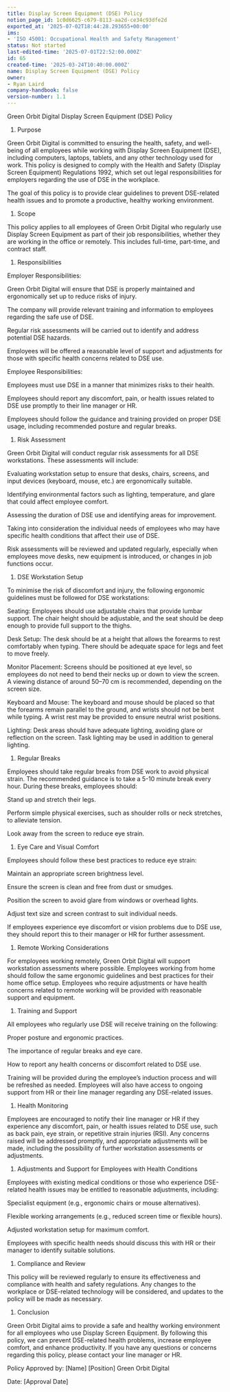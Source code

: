 ```yaml
---
title: Display Screen Equipment (DSE) Policy
notion_page_id: 1c0d6625-c679-8113-aa2d-ce34c93dfe2d
exported_at: '2025-07-02T18:44:28.293655+00:00'
ims:
- 'ISO 45001: Occupational Health and Safety Management'
status: Not started
last-edited-time: '2025-07-01T22:52:00.000Z'
id: 65
created-time: '2025-03-24T10:40:00.000Z'
name: Display Screen Equipment (DSE) Policy
owner:
- Ryan Laird
company-handbook: false
version-number: 1.1
---
```


Green Orbit Digital Display Screen Equipment (DSE) Policy

1. Purpose

Green Orbit Digital is committed to ensuring the health, safety, and well-being of all employees while working with Display Screen Equipment (DSE), including computers, laptops, tablets, and any other technology used for work. This policy is designed to comply with the Health and Safety (Display Screen Equipment) Regulations 1992, which set out legal responsibilities for employers regarding the use of DSE in the workplace.

The goal of this policy is to provide clear guidelines to prevent DSE-related health issues and to promote a productive, healthy working environment.

1. Scope

This policy applies to all employees of Green Orbit Digital who regularly use Display Screen Equipment as part of their job responsibilities, whether they are working in the office or remotely. This includes full-time, part-time, and contract staff.

1. Responsibilities

Employer Responsibilities:

Green Orbit Digital will ensure that DSE is properly maintained and ergonomically set up to reduce risks of injury.

The company will provide relevant training and information to employees regarding the safe use of DSE.

Regular risk assessments will be carried out to identify and address potential DSE hazards.

Employees will be offered a reasonable level of support and adjustments for those with specific health concerns related to DSE use.

Employee Responsibilities:

Employees must use DSE in a manner that minimizes risks to their health.

Employees should report any discomfort, pain, or health issues related to DSE use promptly to their line manager or HR.

Employees should follow the guidance and training provided on proper DSE usage, including recommended posture and regular breaks.

1. Risk Assessment

Green Orbit Digital will conduct regular risk assessments for all DSE workstations. These assessments will include:

Evaluating workstation setup to ensure that desks, chairs, screens, and input devices (keyboard, mouse, etc.) are ergonomically suitable.

Identifying environmental factors such as lighting, temperature, and glare that could affect employee comfort.

Assessing the duration of DSE use and identifying areas for improvement.

Taking into consideration the individual needs of employees who may have specific health conditions that affect their use of DSE.

Risk assessments will be reviewed and updated regularly, especially when employees move desks, new equipment is introduced, or changes in job functions occur.

1. DSE Workstation Setup

To minimise the risk of discomfort and injury, the following ergonomic guidelines must be followed for DSE workstations:

Seating: Employees should use adjustable chairs that provide lumbar support. The chair height should be adjustable, and the seat should be deep enough to provide full support to the thighs.

Desk Setup: The desk should be at a height that allows the forearms to rest comfortably when typing. There should be adequate space for legs and feet to move freely.

Monitor Placement: Screens should be positioned at eye level, so employees do not need to bend their necks up or down to view the screen. A viewing distance of around 50–70 cm is recommended, depending on the screen size.

Keyboard and Mouse: The keyboard and mouse should be placed so that the forearms remain parallel to the ground, and wrists should not be bent while typing. A wrist rest may be provided to ensure neutral wrist positions.

Lighting: Desk areas should have adequate lighting, avoiding glare or reflection on the screen. Task lighting may be used in addition to general lighting.

1. Regular Breaks

Employees should take regular breaks from DSE work to avoid physical strain. The recommended guidance is to take a 5-10 minute break every hour. During these breaks, employees should:

Stand up and stretch their legs.

Perform simple physical exercises, such as shoulder rolls or neck stretches, to alleviate tension.

Look away from the screen to reduce eye strain.

1. Eye Care and Visual Comfort

Employees should follow these best practices to reduce eye strain:

Maintain an appropriate screen brightness level.

Ensure the screen is clean and free from dust or smudges.

Position the screen to avoid glare from windows or overhead lights.

Adjust text size and screen contrast to suit individual needs.

If employees experience eye discomfort or vision problems due to DSE use, they should report this to their manager or HR for further assessment.

1. Remote Working Considerations

For employees working remotely, Green Orbit Digital will support workstation assessments where possible. Employees working from home should follow the same ergonomic guidelines and best practices for their home office setup. Employees who require adjustments or have health concerns related to remote working will be provided with reasonable support and equipment.

1. Training and Support

All employees who regularly use DSE will receive training on the following:

Proper posture and ergonomic practices.

The importance of regular breaks and eye care.

How to report any health concerns or discomfort related to DSE use.

Training will be provided during the employee’s induction process and will be refreshed as needed. Employees will also have access to ongoing support from HR or their line manager regarding any DSE-related issues.

1. Health Monitoring

Employees are encouraged to notify their line manager or HR if they experience any discomfort, pain, or health issues related to DSE use, such as back pain, eye strain, or repetitive strain injuries (RSI). Any concerns raised will be addressed promptly, and appropriate adjustments will be made, including the possibility of further workstation assessments or adjustments.

1. Adjustments and Support for Employees with Health Conditions

Employees with existing medical conditions or those who experience DSE-related health issues may be entitled to reasonable adjustments, including:

Specialist equipment (e.g., ergonomic chairs or mouse alternatives).

Flexible working arrangements (e.g., reduced screen time or flexible hours).

Adjusted workstation setup for maximum comfort.

Employees with specific health needs should discuss this with HR or their manager to identify suitable solutions.

1. Compliance and Review

This policy will be reviewed regularly to ensure its effectiveness and compliance with health and safety regulations. Any changes to the workplace or DSE-related technology will be considered, and updates to the policy will be made as necessary.

1. Conclusion

Green Orbit Digital aims to provide a safe and healthy working environment for all employees who use Display Screen Equipment. By following this policy, we can prevent DSE-related health problems, increase employee comfort, and enhance productivity. If you have any questions or concerns regarding this policy, please contact your line manager or HR.

Policy Approved by:
[Name]
[Position]
Green Orbit Digital

Date:
[Approval Date]

